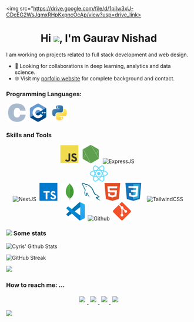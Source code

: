 <img src="https://drive.google.com/file/d/1piIw3xU-CDcEG2WsJqmxRHpKxpncOcAp/view?usp=drive_link>

<p align="center" >
<h1 align="center">Hi <img src="https://raw.githubusercontent.com/iampavangandhi/iampavangandhi/master/gifs/Hi.gif" width="30px">, I'm Gaurav Nishad</h1>
I am working on projects related to full stack development and web design.
<!-- - 👨🏽‍💻 Current work in deep learning and algorithms. -->

- 🤝 Looking for collaborations in deep learning, analytics and data science.
- 🌐 Visit my [porfolio website](https://gauravnishad.vercel.app/) for complete background and contact.

<!-- //Technologies -->

### Programming Languages:

&nbsp;<img  src="https://raw.githubusercontent.com/devicons/devicon/1119b9f84c0290e0f0b38982099a2bd027a48bf1/icons/c/c-original.svg" alt="C" width="50" height="50"/>
&nbsp;<img  src="https://raw.githubusercontent.com/devicons/devicon/1119b9f84c0290e0f0b38982099a2bd027a48bf1/icons/cplusplus/cplusplus-original.svg" alt="C++" width="50" height="50"/>
&nbsp;<img src="https://raw.githubusercontent.com/devicons/devicon/1119b9f84c0290e0f0b38982099a2bd027a48bf1/icons/python/python-original.svg" alt="Python" width="50" height="50"/>

### Skills and Tools

<p align="center">
    
<img  src="https://raw.githubusercontent.com/devicons/devicon/1119b9f84c0290e0f0b38982099a2bd027a48bf1/icons/javascript/javascript-original.svg" alt="JavaScript" width="50" height="50"/>
&nbsp;<img  src="https://raw.githubusercontent.com/devicons/devicon/1119b9f84c0290e0f0b38982099a2bd027a48bf1/icons/nodejs/nodejs-plain.svg" alt="NodeJS" width="50" height="50"/>
&nbsp;<img  src="https://github.com/CyrisXD/CyrisXD/raw/master/assets/ExpressJS.png" alt="ExpressJS"/>
&nbsp;<img src="https://raw.githubusercontent.com/devicons/devicon/1119b9f84c0290e0f0b38982099a2bd027a48bf1/icons/react/react-original.svg" alt="ReactJS" width="50" height="50" style="margin:0 auto; display:block;"/>
&nbsp;<img  src="https://github.com/CyrisXD/CyrisXD/raw/master/assets/NextJS.png" alt="NextJS"/>
&nbsp;<img  src="https://raw.githubusercontent.com/devicons/devicon/1119b9f84c0290e0f0b38982099a2bd027a48bf1/icons/typescript/typescript-original.svg" alt="TypeScript" width="50" height="50"/>
 &nbsp;<img  src="https://raw.githubusercontent.com/devicons/devicon/1119b9f84c0290e0f0b38982099a2bd027a48bf1/icons/mongodb/mongodb-original.svg" alt="MongoDB" width="50" height="50"/>
 &nbsp;<img  src="https://raw.githubusercontent.com/devicons/devicon/1119b9f84c0290e0f0b38982099a2bd027a48bf1/icons/mysql/mysql-original.svg" alt="MySql" width="50" height="50"/>
&nbsp;<img  src="https://raw.githubusercontent.com/devicons/devicon/1119b9f84c0290e0f0b38982099a2bd027a48bf1/icons/html5/html5-plain.svg" alt="HTML5" width="50" height="50"/>
 &nbsp;<img  src="https://raw.githubusercontent.com/devicons/devicon/1119b9f84c0290e0f0b38982099a2bd027a48bf1/icons/css3/css3-original.svg" alt="CSS3" width="50" height="50"/>
&nbsp; <img  src="https://github.com/CyrisXD/CyrisXD/raw/master/assets/TailwindCSS.png" alt="TailwindCSS"/>
&nbsp;<img  src="https://raw.githubusercontent.com/devicons/devicon/1119b9f84c0290e0f0b38982099a2bd027a48bf1/icons/vscode/vscode-original.svg" alt="VSCode" width="50" height="50"/>
&nbsp;<img  src="https://github.com/CyrisXD/CyrisXD/raw/master/assets/Github.png" alt="Github"/>
 &nbsp;<img  src="https://raw.githubusercontent.com/devicons/devicon/1119b9f84c0290e0f0b38982099a2bd027a48bf1/icons/git/git-original.svg" alt="git" width="50" height="50"/>

</p>

### <img src="https://raw.githubusercontent.com/alexnaiman/alexnaiman/master/resources/stats.png" width="35px" /> Some stats

<!--START_SECTION:waka-->

<!--END_SECTION:waka-->


![Cyris' Github Stats](https://github-readme-stats.vercel.app/api?username=gaurav11oo&theme=tokyonight&show_icons=true)


![GitHub Streak](https://github-readme-streak-stats.herokuapp.com/?user=gaurav11oo&theme=dark&count_private=true&bg_color=0d1116&title_color=ce09ec&text_color=a4aacb&icon_color=007ec6)

<img src="https://github-readme-stats.vercel.app/api/top-langs/?username=gaurav11oo&theme=tokyonight&show_icons=true" />

</p>

### How to reach me: ...

<p align="center">
  <a href="https://x.com/nishad_gau18392">
    <img src="https://raw.githubusercontent.com/alexnaiman/alexnaiman/master/resources/twitter.svg" height="35px" style="margin: 5px;" />
  </a>
  <a href="https://www.instagram.com/gaurav11oo/">
    <img src="https://raw.githubusercontent.com/alexnaiman/alexnaiman/master/resources/instagram.webp" height="35px" style="margin: 5px;" />
  </a>
  <a href="https://www.linkedin.com/in/gaurav-nishad-6682b1198">
    <img src="https://raw.githubusercontent.com/alexnaiman/alexnaiman/master/resources/linkedin.webp" height="35px" style="margin: 5px;" />
  </a>
  <a href="mailto:Nishadgaurav2017@gmail.com">
    <img src="https://raw.githubusercontent.com/alexnaiman/alexnaiman/master/resources/gmail.png" height="30px" style="margin: 5px;" />
  </a>
</p>


<img src="https://imgur.com/rilHVxA.png"/>
